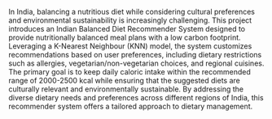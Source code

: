In India, balancing a nutritious diet while considering cultural preferences and environmental sustainability is increasingly challenging. This project introduces an Indian Balanced Diet Recommender System designed to provide nutritionally balanced meal plans with a low carbon footprint. Leveraging a K-Nearest Neighbour (KNN) model, the system customizes recommendations based on user preferences, including dietary restrictions such as allergies, vegetarian/non-vegetarian choices, and regional cuisines. The primary goal is to keep daily caloric intake within the recommended range of 2000-2500 kcal while ensuring that the suggested diets are culturally relevant and environmentally sustainable.
By addressing the diverse dietary needs and preferences across different regions of India, this recommender system offers a tailored approach to dietary management.
